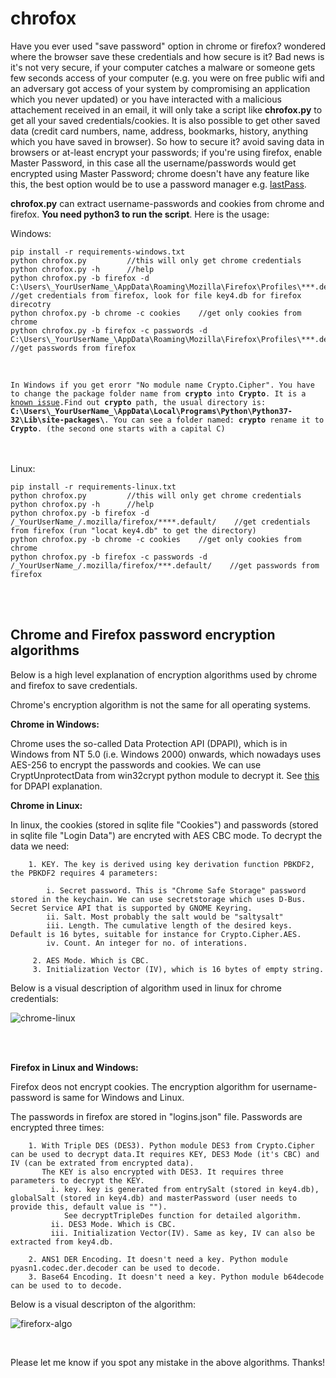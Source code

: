 # chrofox

Have you ever used "save password" option in chrome or firefox? wondered where the browser save these credentials and how secure is it? Bad news is it's not very secure, if your computer catches a malware or someone gets few seconds access of your computer (e.g. you were on free public wifi and an adversary got access of your system by compromising an application which you never updated) or you have interacted with a malicious attachement received in an email, it will only take a script like **chrofox.py** to get all your saved credentials/cookies. It is also possible to get other saved data (credit card numbers, name, address, bookmarks, history, anything which you have saved in browser). So how to secure it? avoid saving data in browsers or at-least encrypt your passwords; if you're using firefox, enable Master Password, in this case all the username/passwords would get encrypted using Master Password; chrome doesn't have any feature like this, the best option would be to use a password manager e.g. [lastPass](https://www.lastpass.com/).

**chrofox.py** can extract username-passwords and cookies from chrome and firefox. **You need python3 to run the script**. Here is the usage:

Windows:
```
pip install -r requirements-windows.txt
python chrofox.py         //this will only get chrome credentials
python chrofox.py -h      //help
python chrofox.py -b firefox -d C:\Users\_YourUserName_\AppData\Roaming\Mozilla\Firefox\Profiles\***.default\    //get credentials from firefox, look for file key4.db for firefox direcotry
python chrofox.py -b chrome -c cookies    //get only cookies from chrome
python chrofox.py -b firefox -c passwords -d C:\Users\_YourUserName_\AppData\Roaming\Mozilla\Firefox\Profiles\***.default\    //get passwords from firefox
```
<br />

<code>
In Windows if you get erorr "No module name Crypto.Cipher". You have to change the package folder name from <b>crypto</b> into <b>Crypto</b>. It is a <a href="https://github.com/dlitz/pycrypto/issues/156">known issue</a>.Find out <b>crypto</b> path, the usual directory is: <b>C:\Users\_YourUserName_\AppData\Local\Programs\Python\Python37-32\Lib\site-packages\</b>. You can see a folder named: <b>crypto</b> rename it to <b>Crypto</b>. (the second one starts with a capital C)
</code>

<br />
<br />

Linux:
```
pip install -r requirements-linux.txt
python chrofox.py         //this will only get chrome credentials
python chrofox.py -h      //help
python chrofox.py -b firefox -d /_YourUserName_/.mozilla/firefox/****.default/    //get credentials from firefox (run "locat key4.db" to get the directory)
python chrofox.py -b chrome -c cookies    //get only cookies from chrome
python chrofox.py -b firefox -c passwords -d /_YourUserName_/.mozilla/firefox/***.default/    //get passwords from firefox
```



<br />
<br />

## Chrome and Firefox password encryption algorithms

Below is a high level explanation of encryption algorithms used by chrome and firefox to save credentials.

Chrome's encryption algorithm is not the same for all operating systems. 

**Chrome in Windows:**

Chrome uses the so-called Data Protection API (DPAPI), which is in Windows from NT 5.0 (i.e. Windows 2000) onwards, which nowadays uses AES-256 to encrypt the passwords and cookies. We can use  CryptUnprotectData from win32crypt python module to decrypt it. See [this](https://digital-forensics.sans.org/summit-archives/dfirprague14/Give_Me_the_Password_and_Ill_Rule_the_World_Francesco_Picasso.pdf) for DPAPI explanation.


**Chrome in Linux:**

In linux, the cookies (stored in sqlite file "Cookies") and passwords (stored in sqlite file "Login Data") are encryted with AES CBC mode. To decrypt the data we need:
        
        1. KEY. The key is derived using key derivation function PBKDF2, the PBKDF2 requires 4 parameters:
        
            i. Secret password. This is "Chrome Safe Storage" password stored in the keychain. We can use secretstorage which uses D-Bus. Secret Service API that is supported by GNOME Keyring.
            ii. Salt. Most probably the salt would be "saltysalt"
            iii. Length. The cumulative length of the desired keys. Default is 16 bytes, suitable for instance for Crypto.Cipher.AES.
            iv. Count. An integer for no. of interations.
            
         2. AES Mode. Which is CBC.
         3. Initialization Vector (IV), which is 16 bytes of empty string.
         
         
Below is a visual description of algorithm used in linux for chrome credentials:


![chrome-linux](https://github.com/spaceintotime/chrofox/raw/master/chrome-linux.jpg)





<br />
<br />

**Firefox in Linux and Windows:**

Firefox deos not encrypt cookies. The encryption algorithm for username-password is same for Windows and Linux. 

 The passwords in firefox are stored in "logins.json" file. Passwords are encrypted three times:
 
        1. With Triple DES (DES3). Python module DES3 from Crypto.Cipher can be used to decrypt data.It requires KEY, DES3 Mode (it's CBC) and IV (can be extrated from encrypted data).
           The KEY is also encrypted with DES3. It requires three parameters to decrypt the KEY. 
             i. key. key is generated from entrySalt (stored in key4.db), globalSalt (stored in key4.db) and masterPassword (user needs to provide this, default value is ""). 
                See decryptTripleDes function for detailed algorithm.  
             ii. DES3 Mode. Which is CBC.
             iii. Initialization Vector(IV). Same as key, IV can also be extracted from key4.db.
            
        2. ANS1 DER Encoding. It doesn't need a key. Python module pyasn1.codec.der.decoder can be used to decode. 
        3. Base64 Encoding. It doesn't need a key. Python module b64decode can be used to to decode.
        


Below is a visual descripton of the algorithm:


![fireforx-algo](https://github.com/spaceintotime/chrofox/raw/master/firefox-algo.jpg)

<br />

Please let me know if you spot any mistake in the above algorithms. Thanks!
